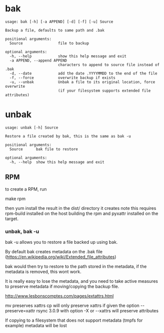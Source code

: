 # bak
```
usage: bak [-h] [-a APPEND] [-d] [-f] [-u] Source

Backup a file, defaults to same path and .bak

positional arguments:
  Source                file to backup

optional arguments:
  -h, --help            show this help message and exit
  -a APPEND, --append APPEND
                        characters to append to source file instead of .bak
  -d, --date            add the date .YYYYMMDD to the end of the file
  -f, --force           overwrite backup if exists
  -u, --unbak           Unbak a file to its original location, force overwrite
                        (if your filesystem supports extended file attributes)
```
# unbak
```
usage: unbak [-h] Source

Restore a file created by bak, this is the same as bak -u

positional arguments:
  Source      bak file to restore

optional arguments:
  -h, --help  show this help message and exit
```
## RPM
to create a RPM, run

make rpm

then yum install the result in the dist/ directory it creates
note this requires rpm-build installed on the host building the rpm and pyxattr installed on the target.

### unbak, bak -u
bak -u allows you to restore a file backed up using bak. 

By default bak creates metadata on the .bak file (https://en.wikipedia.org/wiki/Extended_file_attributes)

bak would then try to restore to the path stored in the metadata, if the metadata is removed, this wont work.

It is really easy to lose the metadata, and you need to take active measures to preserve metadata if moving/copying the backup file.

http://www.lesbonscomptes.com/pages/extattrs.html

mv preserves xattrs
cp will only preserve xattrs if given the option --preserve=xattr
rsync 3.0.9 with option -X or --xattrs will preserve attributes

If copying to a filesystem that does not support metadata (tmpfs for example) metadata will be lost
